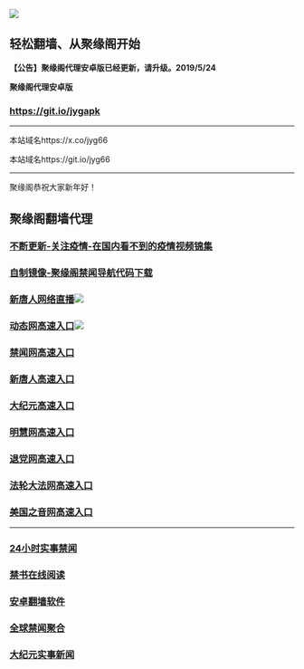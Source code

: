 ![](https://raw.githubusercontent.com/hao369/a/master/j.jpg)



## 轻松翻墙、从聚缘阁开始



**【公告】聚缘阁代理安卓版已经更新，请升级。2019/5/24**

 
**聚缘阁代理安卓版**
### https://git.io/jygapk  

***

本站域名https://x.co/jyg66 

本站域名https://git.io/jyg66



***

聚缘阁恭祝大家新年好！




## 聚缘阁翻墙代理 

### [不断更新-关注疫情-在国内看不到的疫情视频锦集](http://q2.abc.26268888.com/t/58547)

### [自制镜像-聚缘阁禁闻导航代码下载](http://df3.rt5.rigdirt.com/dh.zip)



### [新唐人网络直播](http://df3.rt5.rigdirt.com/dh/)![](https://raw.githubusercontent.com/hao369/a/master/tj.gif)

### [动态网高速入口](http://df3.rt5.rigdirt.com/6/2587/520)![](https://raw.githubusercontent.com/hao369/a/master/jygdl.gif)

### [禁闻网高速入口](https://lvfoxy9qf0.execute-api.ap-northeast-1.amazonaws.com/va)

### [新唐人高速入口](http://df3.rt5.rigdirt.com/6/454232/5)

### [大纪元高速入口](http://df3.rt5.rigdirt.com/6/454232/7)

### [明慧网高速入口](http://df3.rt5.rigdirt.com/6/454232/3)

### [退党网高速入口](http://df3.rt5.rigdirt.com/6/454232/8)

### [法轮大法网高速入口](http://df3.rt5.rigdirt.com/6/5232/15)

### [美国之音网高速入口](http://df3.rt5.rigdirt.com/6/5232/18)




***






### [24小时实事禁闻](https://git.io/fj3Go)

### [禁书在线阅读](https://github.com/txyzum203/djy/blob/master/gb/9p.md?flntdtv#1)


### [安卓翻墙软件](https://git.io/afq)

### [全球禁闻聚合](https://github.com/gfw-breaker/banned-news1/blob/master/README.md)

### [大纪元实事新闻](https://git.io/fjmgE)







